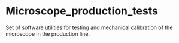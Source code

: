 # Microscope_production_tests
Set of software utilities for testing and mechanical calibration of the microscope in the production line.
